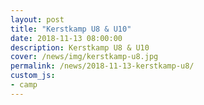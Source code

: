 ```yaml
---
layout: post
title: "Kerstkamp U8 & U10"
date: 2018-11-13 08:00:00
description: Kerstkamp U8 & U10
cover: /news/img/kerstkamp-u8.jpg
permalink: /news/2018-11-13-kerstkamp-u8/
custom_js:
- camp
---
```




<div data-campid="14e258ee-86e0-482e-98b7-9fc14e5d631" data-title="Schrijf je in" data-buttontext="Inschrijven" data-nexttext="Nog een spelertje inschrijven" data-required="email"></div>


